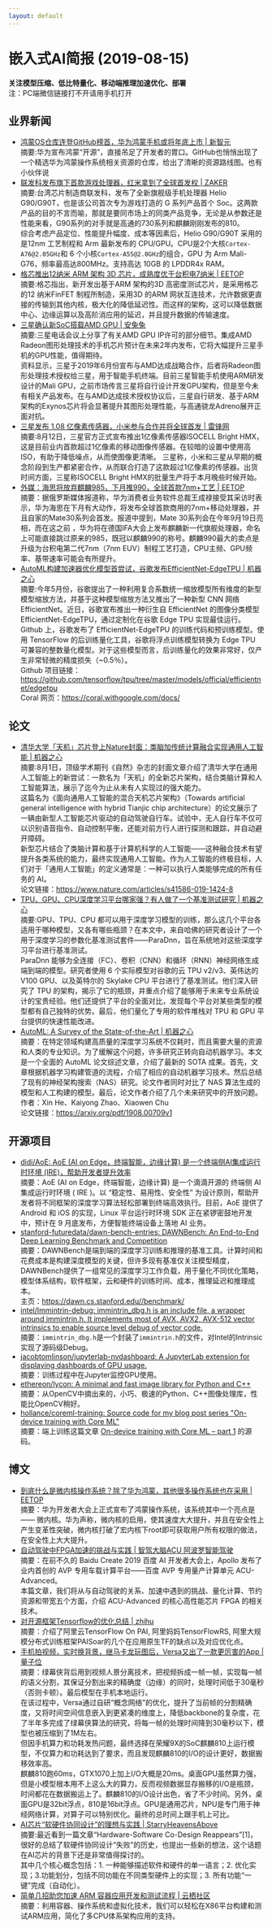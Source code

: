 ```yaml
---
layout: default
---
```


# 嵌入式AI简报 (2019-08-15)

**关注模型压缩、低比特量化、移动端推理加速优化、部署**  
<font>注：PC端微信链接打不开请用手机打开</font>


## 业界新闻 


- [鸿蒙OS仓库连登GitHub榜首，华为鸿蒙手机或将年底上市 | 新智元](https://mp.weixin.qq.com/s/N6CVzM1jlQXioaEvifN0Uw)  
摘要:华为宣布鸿蒙“开源”，直接吊足了开发者的胃口。GitHub也悄悄出现了一个精选华为鸿蒙操作系统相关资源的仓库，给出了清晰的资源路线图。也有小伙伴说  
- [联发科发布旗下首款游戏处理器，红米拿到了全球首发权 | ZAKER](http://www.myzaker.com/article/5d416bad8e9f097dca40e6d7/)  
摘要:台湾芯片制造商联发科，发布了全新旗舰级手机处理器 Helio G90/G90T，也是该公司首次专为游戏打造的 G 系列产品首个 Soc。这两款产品的目的不言而喻，那就是要同市场上的同类产品竞争，无论是从参数还是性能来看，G90系列的对手就是高通的730系列和麒麟刚刚发布的810。  
综合考虑产品定位、性能提升幅度、成本等因素后，Helio G90/G90T 采用的是12nm 工艺制程和 Arm 最新发布的 CPU/GPU。CPU是2个大核`Cortex-A76@2.05GHz`和 6 个小核`Cortex-A55@2.0GHz`的组合，GPU 为 Arm Mali-G76，频率最高达800MHz。支持高达 10GB 的 LPDDR4x RAM。  
- [格芯推出12纳米 ARM 架构 3D 芯片，成熟度优于台积电7纳米 | EETOP](https://mp.weixin.qq.com/s/RK82PXhW4-gXRecxMhusNg)  
摘要:格芯指出，新开发出基于ARM 架构的3D 高密度测试芯片，是采用格芯的12 纳米FinFET 制程所制造，采用3D 的ARM 网状互连技术，允许数据更直接的传输到其他内核，极大化的降低延迟性。而这样的架构，这可以降低数据中心、边缘运算以及高阶消应用的延迟，并且提升数据的传输速度。
- [三星确认新SoC搭载AMD GPU | 安兔兔](https://mp.weixin.qq.com/s/zVWj0yT2S88nt5CpkTfgzQ)  
摘要:三星电话会议上分享了有关AMD GPU IP许可的部分细节。集成AMD Radeon图形处理技术的手机芯片预计在未来2年内发布，它将大幅提升三星手机的GPU性能，值得期待。  
资料显示，三星于2019年6月份宣布与AMD达成战略合作，后者将Radeon图形处理技术授权给三星，用于智能手机终端。目前三星智能手机使用ARM研发设计的Mali GPU，之前市场传言三星将自行设计开发GPU架构，但是至今未有相关产品发布。在与AMD达成技术授权协议后，三星自行研发、基于ARM架构的Exynos芯片将会显著提升其图形处理性能，与高通骁龙Adreno展开正面对抗。  
- [三星发布 1.08 亿像素传感器，小米参与合作并将全球首发 | 雷锋网](https://mp.weixin.qq.com/s/SeCyx8AP8aofjXR5Qx6AHw)  
摘要:8月12日，三星官方正式宣布推出1亿像素传感器ISOCELL Bright HMX，这是目前业内首款超过1亿像素的移动图像传感器。在较暗的设置中使用高ISO，有助于降低噪点，从而使图像更清晰。
三星称，小米和三星从早期的概念阶段到生产都紧密合作，从而联合打造了这款超过1亿像素的传感器。出货时间方面，三星称ISOCELL Bright HMX的批量生产将于本月晚些时候开始。  
- [外媒：海思将放弃麒麟985，下月推990，全球首款7nm+工艺 | EETOP](https://mp.weixin.qq.com/s/lMnP842lHTSJ1vKf7jfhHQ)   
摘要：据俄罗斯媒体报道称，华为消费者业务软件总裁王成禄接受其采访时表示，华为海思在下月有大动作，将发布全球首款商用的7nm+移动处理器，并且自家的Mate30系列会首发。报道中提到，Mate 30系列会在今年9月19日亮相，而在这之前 ，华为将在德国IFA大会上发布麒麟新一代旗舰处理器，命名上可能直接跳过原来的985，既冠以麒麟990的称号。麒麟990最大的卖点是升级为台积电第二代7nm（7nm EUV）制程工艺打造，CPU主频、GPU频率、基带速率可能会有所提升。  
- [AutoML构建加速器优化模型首尝试，谷歌发布EfficientNet-EdgeTPU | 机器之心](https://mp.weixin.qq.com/s/1zXN5gYC1-XQ6thZi7ADRg)  
摘要:今年5月份，谷歌提出了一种利用复合系数统一缩放模型所有维度的新型模型缩放方法，并基于这种模型缩放方法又推出了一种新型 CNN 网络 EfficientNet。近日，谷歌宣布推出一种衍生自 EfficientNet 的图像分类模型 EfficientNet-EdgeTPU，通过定制化在谷歌 Edge TPU 实现最佳运行。  
Github 上，谷歌发布了 EfficientNet-EdgeTPU 的训练代码和预训练模型。使用 TensorFlow 的后训练量化工具，谷歌将浮点训练模型转换为 Edge TPU 可兼容的整数量化模型。对于这些模型而言，后训练量化的效果非常好，仅产生非常轻微的精度损失（~0.5％）。  
Github 项目链接：https://github.com/tensorflow/tpu/tree/master/models/official/efficientnet/edgetpu  
Coral 网页：https://coral.withgoogle.com/docs/  


## 论文


- [清华大学「天机」芯片登上Nature封面：类脑加传统计算融合实现通用人工智能 | 机器之心](https://mp.weixin.qq.com/s/dEFG9VhkVc0i6fYc-B6tiA)  
摘要:8月1日，顶级学术期刊《自然》杂志的封面文章介绍了清华大学在通用人工智能上的新尝试：一款名为「天机」的全新芯片架构，结合类脑计算和人工智能算法，展示了迄今为止从未有人实现过的强大能力。  
这篇名为《面向通用人工智能的混合天机芯片架构》（Towards artificial general intelligence with hybrid Tianjic chip architecture）的论文展示了一辆由新型人工智能芯片驱动的自动驾驶自行车。试验中，无人自行车不仅可以识别语音指令、自动控制平衡，还能对前方行人进行探测和跟踪，并自动避开障碍。  
新型芯片结合了类脑计算和基于计算机科学的人工智能——这种融合技术有望提升各类系统的能力，最终实现通用人工智能。作为人工智能的终极目标，人们对于「通用人工智能」的定义通常是：一种可以执行人类能够完成的所有任务的 AI。  
论文链接：https://www.nature.com/articles/s41586-019-1424-8  
- [TPU、GPU、CPU深度学习平台哪家强？有人做了一个基准测试研究 | 机器之心](https://mp.weixin.qq.com/s/HRhgqIDqs3wTXuUfr59yYQ)  
摘要:GPU、TPU、CPU 都可以用于深度学习模型的训练，那么这几个平台各适用于哪种模型，又各有哪些瓶颈？在本文中，来自哈佛的研究者设计了一个用于深度学习的参数化基准测试套件——ParaDnn，旨在系统地对这些深度学习平台进行基准测试。  
ParaDnn 能够为全连接（FC）、卷积（CNN）和循环（RNN）神经网络生成端到端的模型。研究者使用 6 个实际模型对谷歌的云 TPU v2/v3、英伟达的 V100 GPU、以及英特尔的 Skylake CPU 平台进行了基准测试。他们深入研究了 TPU 的架构，揭示了它的瓶颈，并重点介绍了能够用于未来专业系统设计的宝贵经验。他们还提供了平台的全面对比，发现每个平台对某些类型的模型都有自己独特的优势。最后，他们量化了专用的软件堆栈对 TPU 和 GPU 平台提供的快速性能改进。  
- [AutoML: A Survey of the State-of-the-Art | 机器之心](https://mp.weixin.qq.com/s/ez3W9Gk1xQuP1r38cTm09A)   
摘要：在特定领域构建高质量的深度学习系统不仅耗时，而且需要大量的资源和人类的专业知识。为了缓解这个问题，许多研究正转向自动机器学习。本文是一个全面的 AutoML 论文综述文章，介绍了最新的 SOTA 成果。首先，文章根据机器学习构建管道的流程，介绍了相应的自动机器学习技术。然后总结了现有的神经架构搜索（NAS）研究。论文作者同时对比了 NAS 算法生成的模型和人工构建的模型。最后，论文作者介绍了几个未来研究中的开放问题。  
作者：Xin He、Kaiyong Zhao、Xiaowen Chu  
论文链接：https://arxiv.org/pdf/1908.00709v1  


## 开源项目


- [didi/AoE: AoE (AI on Edge，终端智能，边缘计算) 是一个终端侧AI集成运行时环境 (IRE)，帮助开发者提升效率](https://github.com/didi/AoE)  
摘要：AoE (AI on Edge，终端智能，边缘计算) 是一个滴滴开源的 终端侧 AI 集成运行时环境 ( IRE )。以 “稳定性、易用性、安全性” 为设计原则，帮助开发者将不同框架的深度学习算法轻松部署到终端高效执行。目前，AoE 提供了 Android 和 iOS 的实现，Linux 平台运行时环境 SDK 正在紧锣密鼓地开发中，预计在 9 月底发布，方便智能终端设备上落地 AI 业务。  
- [stanford-futuredata/dawn-bench-entries: DAWNBench: An End-to-End Deep Learning Benchmark and Competition](https://github.com/stanford-futuredata/dawn-bench-entries)  
摘要：DAWNBench是端到端的深度学习训练和推理的基准工具。计算时间和花费成本是构建深度模型的关键，但许多现有基准仅关注模型精度，DAWNBench提供了一组常见的深度学习工作负载，用于量化不同优化策略，模型体系结构，软件框架，云和硬件的训练时间、成本，推理延迟和推理成本。  
主页：https://dawn.cs.stanford.edu//benchmark/  
- [intel/Immintrin-debug: immintrin_dbg.h is an include file, a wrapper around immintrin.h. It implements most of AVX, AVX2, AVX-512 vector intrinsics to enable source level debug of vector code.](https://github.com/intel/Immintrin-debug)  
摘要：`immintrin_dbg.h`是一个封装了`immintrin.h`的文件，对Intel的Intrinsic实现了源码级Debug。  
- [jacobtomlinson/jupyterlab-nvdashboard: A JupyterLab extension for displaying dashboards of GPU usage.](https://github.com/jacobtomlinson/jupyterlab-nvdashboard)  
摘要：训练过程中在Jupyter监控GPU使用。  
- [ethereon/lycon: A minimal and fast image library for Python and C++](https://github.com/ethereon/lycon)  
摘要：从OpenCV中摘出来的，小巧、极速的Python、C++图像处理库，性能比OpenCV稍好。  
- [hollance/coreml-training: Source code for my blog post series "On-device training with Core ML"](https://github.com/hollance/coreml-training)  
摘要：端上训练这篇文章 [On-device training with Core ML – part 1](https://machinethink.net/blog/coreml-training-part1/) 的源码。


## 博文


- [到底什么是微内核操作系统？除了华为鸿蒙，其他很多操作系统也在采用 | EETOP](https://mp.weixin.qq.com/s/-e4ueSlAMpkuUgBWEeyRSw)  
摘要：华为开发者大会上正式宣布了鸿蒙操作系统，该系统其中一个亮点是 —— 微内核。华为声称，微内核的启用，使其速度大大提升，并且在安全性上产生变革性突破，微内核打破了宏内核下root即可获取用户所有权限的做法，在安全性上大大提升。  
- [自动驾驶中FPGA加速的挑战与实践 | 智驾大脑ACU 阿波罗智能驾驶](https://mp.weixin.qq.com/s/Xp-mJHkEjE5AYlleIIO8nw)  
摘要：在前不久的 Baidu Create 2019 百度 AI 开发者大会上，Apollo 发布了业内首创的 AVP 专用车载计算平台——百度 AVP 专用量产计算单元 ACU-Advanced。   
本篇文章，我们将从与自动驾驶的关系、加速中遇到的挑战、量化计算、节约资源和带宽五个方面，介绍 ACU-Advanced 的核心高性能芯片 FPGA 的相关技术。    
- [对开源框架Tensorflow的优化总结 | zhihu](https://zhuanlan.zhihu.com/p/75989435)   
摘要：介绍了阿里云TensorFlow On PAI, 阿里妈妈TensorFlowRS, 阿里大规模分布式训练框架PAISoar的几个在应用原生TF的缺点以及对应优化点。   
- [手机拍视频，实时换背景，继马卡龙玩图后，Versa又出了一款更厉害的App | 量子位](https://mp.weixin.qq.com/s/ELW65ParTN2lZRP1cap9_A)  
摘要：绿幕侠背后用到视频人景分离技术，把视频拆成一帧一帧，实现每一帧的语义分割，其保证分割出来的精确度（边缘）的同时，处理时间低于30毫秒（否则卡顿）。最后模型在手机本地运行。  
在该过程中，Versa通过自研“概念网络”的优化，提升了当前帧的分割精确度，又将时间空间信息嵌入到更紧凑的维度上，降低backbone的复杂度，花了半年多完成了绿幕侠算法的研究，将每一帧的处理时间降到30毫秒以下，模型也被压缩到了1M左右。  
但因手机算力和功耗发热问题，最终选择在荣耀9X的SoC麒麟810上运行模型，不仅算力和功耗达到了要求，而且发现麒麟810的I/O的设计更好，数据搬移效率高。  
麒麟810跑60ms，GTX1070上加上I/O大概是20ms。桌面GPU虽然算力强，但是小模型根本用不上这么大的算力，反而视频数据显存搬移的I/O是瓶颈，时间都花在数据搬运上了。麒麟810的I/O设计出色，省了不少时间。另外，桌面GPU是32bit浮点，810是16bit浮点。GPU是通用芯片，NPU是专门用于神经网络计算，对算子可以特别优化。最终的总时间上跟手机上可比。 
- [AI芯片“软硬件协同设计”的理想与实践 | StarryHeavensAbove](https://mp.weixin.qq.com/s/Bx-9eYkIlay8f494XXDh-Q)  
摘要:最近看到一篇文章“Hardware-Software Co-Design Reappears”[1]，很好的总结了软硬件协同设计“失败”的历史，也提出一些新的想法，这个话题在AI芯片的背景下还是非常值得探讨的。  
其中几个核心概念包括：1. 一种能够描述软件和硬件的单一语言；2. 优化实现；3.功能划分，包括不同功能在不同类型硬件上的实现；3. 所有功能“一键”完成（自动化）。   
- [简单几招助您加速 ARM 容器应用开发和测试流程 | 云栖社区](https://mp.weixin.qq.com/s/VlclUdR3yDpr2-Lyo1fagA)  
摘要：利用容器、操作系统和虚拟化技术，我们可以轻松在X86平台构建和测试ARM应用，简化了多CPU体系架构应用的支持。
